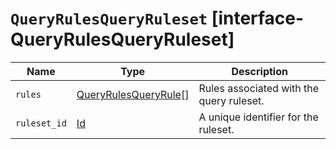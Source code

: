 # `QueryRulesQueryRuleset` [interface-QueryRulesQueryRuleset]

| Name | Type | Description |
| - | - | - |
| `rules` | [QueryRulesQueryRule](./QueryRulesQueryRule.md)[] | Rules associated with the query ruleset. |
| `ruleset_id` | [Id](./Id.md) | A unique identifier for the ruleset. |
